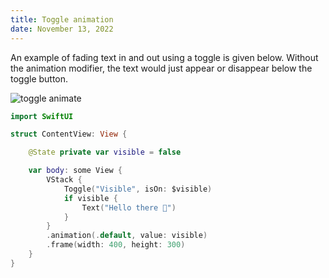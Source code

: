 ```yaml
---
title: Toggle animation
date: November 13, 2022
---
```


An example of fading text in and out using a toggle is given below. Without the animation modifier, the text would just appear or disappear below the toggle button.

<p><img src="../assets/images/swiftui-toggle-animation.png" style="max-width:400px;" alt="toggle animate"></p>

```swift
import SwiftUI

struct ContentView: View {

    @State private var visible = false

    var body: some View {
        VStack {
            Toggle("Visible", isOn: $visible)
            if visible {
                Text("Hello there 👋")
            }
        }
        .animation(.default, value: visible)
        .frame(width: 400, height: 300)
    }
}
```
